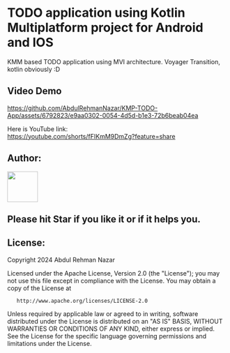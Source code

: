 # TODO application using Kotlin Multiplatform project for Android and IOS
KMM based TODO application using MVI architecture. Voyager Transition, kotlin obviously :D

## Video Demo
https://github.com/AbdulRehmanNazar/KMP-TODO-App/assets/6792823/e9aa0302-0054-4d5d-b1e3-72b6beab04ea


Here is YouTube link: <br />
https://youtube.com/shorts/fFIKmM9DmZg?feature=share



## Author:
<a href="https://github.com/AbdulRehmanNazar" target="_blank">
  <img src="https://avatars.githubusercontent.com/u/6792823?v=4" width="70" align="left">
</a>
<br />
<br />
<br />
<br />

## Please hit Star if you like it or if it helps you.

## License:


Copyright 2024 Abdul Rehman Nazar
<br />

Licensed under the Apache License, Version 2.0 (the "License");
you may not use this file except in compliance with the License.
You may obtain a copy of the License at

       http://www.apache.org/licenses/LICENSE-2.0

Unless required by applicable law or agreed to in writing, software
distributed under the License is distributed on an "AS IS" BASIS,
WITHOUT WARRANTIES OR CONDITIONS OF ANY KIND, either express or implied.
See the License for the specific language governing permissions and
limitations under the License.

